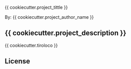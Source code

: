 {{ cookiecutter.project_tittle }}

By: {{ cookiecutter.project_author_name }}

{{ cookiecutter.project_description }}
-----------------
{{ cookiecutter.tiroloco }}

## License
